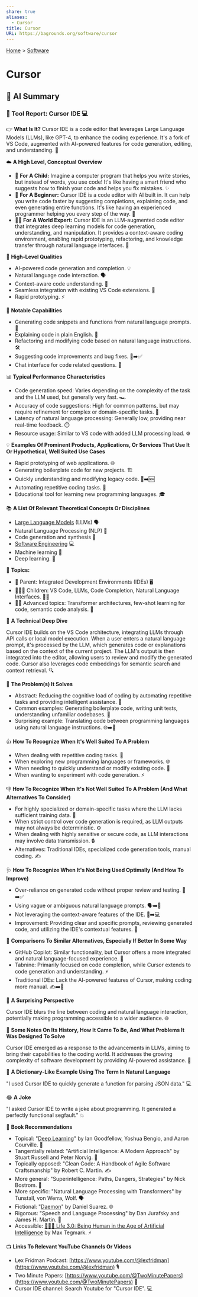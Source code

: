 ```yaml
---
share: true
aliases:
  - Cursor
title: Cursor
URL: https://bagrounds.org/software/cursor
---
```

[Home](../index.md) > [Software](./index.md)  
# Cursor  
  
## 🤖 AI Summary  
### 🔨 Tool Report: Cursor IDE 💻  
  
👉 **What Is It?** Cursor IDE is a code editor that leverages Large Language Models (LLMs), like GPT-4, to enhance the coding experience. It's a fork of VS Code, augmented with AI-powered features for code generation, editing, and understanding. 🤖  
  
☁️ **A High Level, Conceptual Overview**  
  
- 🍼 **For A Child:** Imagine a computer program that helps you write stories, but instead of words, you use code! It's like having a smart friend who suggests how to finish your code and helps you fix mistakes. ✨  
- 🏁 **For A Beginner:** Cursor IDE is a code editor with AI built in. It can help you write code faster by suggesting completions, explaining code, and even generating entire functions. It's like having an experienced programmer helping you every step of the way. 🚀  
- 🧙‍♂️ **For A World Expert:** Cursor IDE is an LLM-augmented code editor that integrates deep learning models for code generation, understanding, and manipulation. It provides a context-aware coding environment, enabling rapid prototyping, refactoring, and knowledge transfer through natural language interfaces. 🧠  
  
🌟 **High-Level Qualities**  
  
- AI-powered code generation and completion. 💡  
- Natural language code interaction. 🗣️  
- Context-aware code understanding. 🧐  
- Seamless integration with existing VS Code extensions. 🔌  
- Rapid prototyping. ⚡  
  
🚀 **Notable Capabilities**  
  
- Generating code snippets and functions from natural language prompts. 📝  
- Explaining code in plain English. 📖  
- Refactoring and modifying code based on natural language instructions. 🛠️  
- Suggesting code improvements and bug fixes. 🐞➡️✅  
- Chat interface for code related questions. 💬  
  
📊 **Typical Performance Characteristics**  
  
- Code generation speed: Varies depending on the complexity of the task and the LLM used, but generally very fast. 🏎️  
- Accuracy of code suggestions: High for common patterns, but may require refinement for complex or domain-specific tasks. 🎯  
- Latency of natural language processing: Generally low, providing near real-time feedback. ⏱️  
- Resource usage: Similar to VS code with added LLM processing load. ⚙️  
  
💡 **Examples Of Prominent Products, Applications, Or Services That Use It Or Hypothetical, Well Suited Use Cases**  
  
- Rapid prototyping of web applications. 🌐  
- Generating boilerplate code for new projects. 🏗️  
- Quickly understanding and modifying legacy code. 📜➡️🆕  
- Automating repetitive coding tasks. 🔁  
- Educational tool for learning new programming languages. 🎓  
  
📚 **A List Of Relevant Theoretical Concepts Or Disciplines**  
  
- [Large Language Models](../topics/large-language-models.md) (LLMs) 🗣️  
- Natural Language Processing (NLP) 💬  
- Code generation and synthesis 📝  
- [Software Engineering](../topics/software-engineering.md) 💻  
- Machine learning 🤖  
- Deep learning. 🧠  
  
🌲 **Topics:**  
  
- 👶 Parent: Integrated Development Environments (IDEs) 🖥️  
- 👩‍👧‍👦 Children: VS Code, LLMs, Code Completion, Natural Language Interfaces. 👧👦  
- 🧙‍♂️ Advanced topics: Transformer architectures, few-shot learning for code, semantic code analysis. 🤯  
  
🔬 **A Technical Deep Dive**  
  
Cursor IDE builds on the VS Code architecture, integrating LLMs through API calls or local model execution. When a user enters a natural language prompt, it's processed by the LLM, which generates code or explanations based on the context of the current project. The LLM's output is then integrated into the editor, allowing users to review and modify the generated code. Cursor also leverages code embeddings for semantic search and context retrieval. 🔍  
  
🧩 **The Problem(s) It Solves**  
  
- Abstract: Reducing the cognitive load of coding by automating repetitive tasks and providing intelligent assistance. 🤯  
- Common examples: Generating boilerplate code, writing unit tests, understanding unfamiliar codebases. 📝  
- Surprising example: Translating code between programming languages using natural language instructions. 🌐➡️🐍  
  
👍 **How To Recognize When It's Well Suited To A Problem**  
  
- When dealing with repetitive coding tasks. 🔁  
- When exploring new programming languages or frameworks. 🌐  
- When needing to quickly understand or modify existing code. 🧐  
- When wanting to experiment with code generation. ⚡  
  
👎 **How To Recognize When It's Not Well Suited To A Problem (And What Alternatives To Consider)**  
  
- For highly specialized or domain-specific tasks where the LLM lacks sufficient training data. 🙅  
- When strict control over code generation is required, as LLM outputs may not always be deterministic. ⚙️  
- When dealing with highly sensitive or secure code, as LLM interactions may involve data transmission. 🔒  
- Alternatives: Traditional IDEs, specialized code generation tools, manual coding. ✍️  
  
🩺 **How To Recognize When It's Not Being Used Optimally (And How To Improve)**  
  
- Over-reliance on generated code without proper review and testing. 🧐➡️✅  
- Using vague or ambiguous natural language prompts. 🗣️➡️📝  
- Not leveraging the context-aware features of the IDE. 🧠➡️💻  
- Improvement: Providing clear and specific prompts, reviewing generated code, and utilizing the IDE's contextual features. 🚀  
  
🔄 **Comparisons To Similar Alternatives, Especially If Better In Some Way**  
  
- GitHub Copilot: Similar functionality, but Cursor offers a more integrated and natural language-focused experience. 🤝  
- Tabnine: Primarily focused on code completion, while Cursor extends to code generation and understanding. ⚡  
- Traditional IDEs: Lack the AI-powered features of Cursor, making coding more manual. ✍️➡️🤖  
  
🤯 **A Surprising Perspective**  
  
Cursor IDE blurs the line between coding and natural language interaction, potentially making programming accessible to a wider audience. 🌐  
  
📜 **Some Notes On Its History, How It Came To Be, And What Problems It Was Designed To Solve**  
  
Cursor IDE emerged as a response to the advancements in LLMs, aiming to bring their capabilities to the coding world. It addresses the growing complexity of software development by providing AI-powered assistance. 🤖  
  
📝 **A Dictionary-Like Example Using The Term In Natural Language**  
  
"I used Cursor IDE to quickly generate a function for parsing JSON data." 💻  
  
😂 **A Joke**  
  
"I asked Cursor IDE to write a joke about programming. It generated a perfectly functional segfault." 💥  
  
📖 **Book Recommendations**  
  
- Topical: "[Deep Learning](../books/deep-learning.md)" by Ian Goodfellow, Yoshua Bengio, and Aaron Courville. 🧠  
- Tangentially related: "Artificial Intelligence: A Modern Approach" by Stuart Russell and Peter Norvig. 🤖  
- Topically opposed: "Clean Code: A Handbook of Agile Software Craftsmanship" by Robert C. Martin. ✍️  
- More general: "Superintelligence: Paths, Dangers, Strategies" by Nick Bostrom. 🤯  
- More specific: "Natural Language Processing with Transformers" by Tunstall, von Werra, Wolf. 🗣️  
- Fictional: "[Daemon](../books/daemon.md)" by Daniel Suarez. 🌐  
- Rigorous: "Speech and Language Processing" by Dan Jurafsky and James H. Martin. 💬  
- Accessible: [🧬👥💾 Life 3.0: Being Human in the Age of Artificial Intelligence](../books/life-3-0.md) by Max Tegmark. ⚡  
  
📺 **Links To Relevant YouTube Channels Or Videos**  
  
- Lex Fridman Podcast: [https://www.youtube.com/@lexfridman](https://www.youtube.com/@lexfridman) 🎙️  
- Two Minute Papers: [https://www.youtube.com/@TwoMinutePapers](https://www.youtube.com/@TwoMinutePapers) 📄  
- Cursor IDE channel: Search Youtube for "Cursor IDE". 💻  
